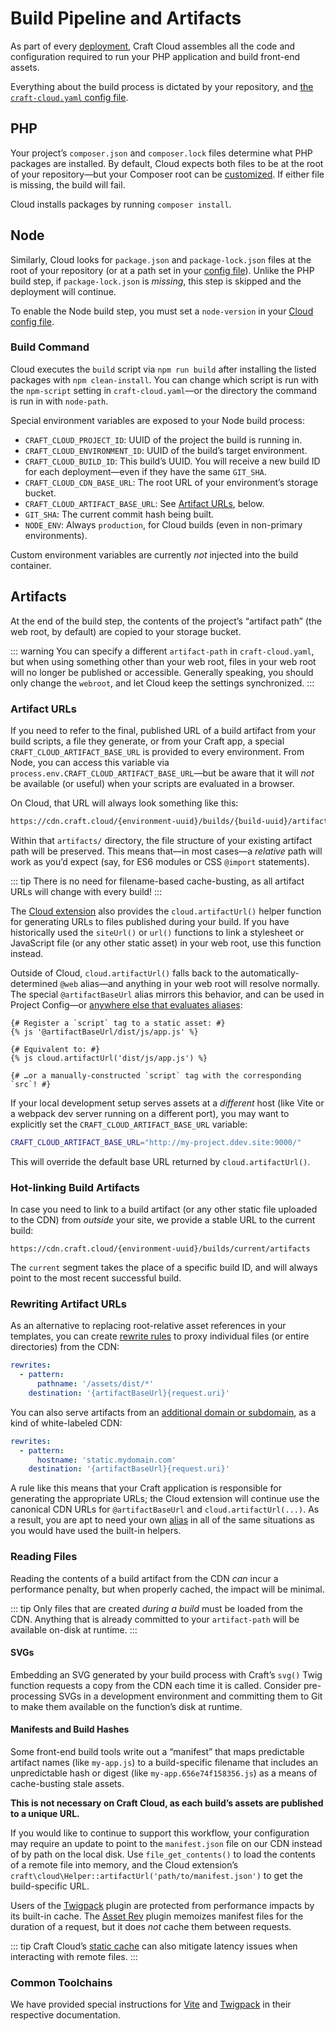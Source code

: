 # Build Pipeline and Artifacts

As part of every [deployment](deployment.md), Craft Cloud assembles all the code and configuration required to run your PHP application and build front-end assets.

Everything about the build process is dictated by your repository, and [the `craft-cloud.yaml` config file](config.md).

## PHP

Your project’s `composer.json` and `composer.lock` files determine what PHP packages are installed. By default, Cloud expects both files to be at the root of your repository—but your Composer root can be [customized](config.md#config-schema). If either file is missing, the build will fail.

Cloud installs packages by running `composer install`.

## Node

Similarly, Cloud looks for `package.json` and `package-lock.json` files at the root of your repository (or at a path set in your [config file](config.md#config-schema)). Unlike the PHP build step, if `package-lock.json` is *missing*, this step is skipped and the deployment will continue.

To enable the Node build step, you must set a `node-version` in your [Cloud config file](config.md#config-schema).

### Build Command

Cloud executes the `build` script via `npm run build` after installing the listed packages with `npm clean-install`. You can change which script is run with the `npm-script` setting in `craft-cloud.yaml`—or the directory the command is run in with `node-path`.

Special environment variables are exposed to your Node build process:

- `CRAFT_CLOUD_PROJECT_ID`: UUID of the project the build is running in.
- `CRAFT_CLOUD_ENVIRONMENT_ID`: UUID of the build’s target environment.
- `CRAFT_CLOUD_BUILD_ID`: This build’s UUID. You will receive a new build ID for each deployment—even if they have the same `GIT_SHA`.
- `CRAFT_CLOUD_CDN_BASE_URL`: The root URL of your environment’s storage bucket.
- `CRAFT_CLOUD_ARTIFACT_BASE_URL`: See [Artifact URLs](#artifact-uRLs), below.
- `GIT_SHA`: The current commit hash being built.
- `NODE_ENV`: Always `production`, for Cloud builds (even in non-primary environments).

Custom environment variables are currently _not_ injected into the build container.

## Artifacts

At the end of the build step, the contents of the project’s “artifact path” (the web root, by default) are copied to your storage bucket.

::: warning
You can specify a different `artifact-path` in `craft-cloud.yaml`, but when using something other than your web root, files in your web root will no longer be published or accessible. Generally speaking, you should only change the `webroot`, and let Cloud keep the settings synchronized.
:::

### Artifact URLs

If you need to refer to the final, published URL of a build artifact from your build scripts, a file they generate, or from your Craft app, a special `CRAFT_CLOUD_ARTIFACT_BASE_URL` is provided to every environment. From Node, you can access this variable via `process.env.CRAFT_CLOUD_ARTIFACT_BASE_URL`—but be aware that it will _not_ be available (or useful) when your scripts are evaluated in a browser.

On Cloud, that URL will always look something like this:

```txt
https://cdn.craft.cloud/{environment-uuid}/builds/{build-uuid}/artifacts
```

Within that `artifacts/` directory, the file structure of your existing artifact path will be preserved. This means that—in most cases—a _relative_ path will work as you’d expect (say, for ES6 modules or CSS `@import` statements).

::: tip
There is no need for filename-based cache-busting, as all artifact URLs will change with every build!
:::

The [Cloud extension](extension.md) also provides the `cloud.artifactUrl()` helper function for generating URLs to files published during your build. If you have historically used the `siteUrl()` or `url()` functions to link a stylesheet or JavaScript file (or any other static asset) in your web root, use this function instead.

Outside of Cloud, `cloud.artifactUrl()` falls back to the automatically-determined `@web` alias—and anything in your web root will resolve normally. The special `@artifactBaseUrl` alias mirrors this behavior, and can be used in Project Config—or [anywhere else that evaluates aliases](/5.x/configure.html#control-panel-settings):

```twig
{# Register a `script` tag to a static asset: #}
{% js '@artifactBaseUrl/dist/js/app.js' %}

{# Equivalent to: #}
{% js cloud.artifactUrl('dist/js/app.js') %}

{# …or a manually-constructed `script` tag with the corresponding `src`! #}
```

If your local development setup serves assets at a _different_ host (like Vite or a webpack dev server running on a different port), you may want to explicitly set the `CRAFT_CLOUD_ARTIFACT_BASE_URL` variable:

```sh
CRAFT_CLOUD_ARTIFACT_BASE_URL="http://my-project.ddev.site:9000/"
```

This will override the default base URL returned by `cloud.artifactUrl()`.

### Hot-linking Build Artifacts

In case you need to link to a build artifact (or any other static file uploaded to the CDN) from _outside_ your site, we provide a stable URL to the current build:

```
https://cdn.craft.cloud/{environment-uuid}/builds/current/artifacts
```

The `current` segment takes the place of a specific build ID, and will always point to the most recent successful build.

### Rewriting Artifact URLs

As an alternative to replacing root-relative asset references in your templates, you can create [rewrite rules](redirects.md) to proxy individual files (or entire directories) from the CDN:

```yml
rewrites:
  - pattern:
      pathname: '/assets/dist/*'
    destination: '{artifactBaseUrl}{request.uri}'
```

You can also serve artifacts from an [additional domain or subdomain](domains.md), as a kind of white-labeled CDN:

```yml
rewrites:
  - pattern:
      hostname: 'static.mydomain.com'
    destination: '{artifactBaseUrl}{request.uri}'
```

A rule like this means that your Craft application is responsible for generating the appropriate URLs; the Cloud extension will continue use the canonical CDN URLs for `@artifactBaseUrl` and `cloud.artifactUrl(...)`. As a result, you are apt to need your own [alias](/5.x/configure.html#aliases) in all of the same situations as you would have used the built-in helpers.

### Reading Files

Reading the contents of a build artifact from the CDN _can_ incur a performance penalty, but when properly cached, the impact will be minimal.

::: tip
Only files that are created _during a build_ must be loaded from the CDN. Anything that is already committed to your `artifact-path` will be available on-disk at runtime.
:::

#### SVGs

Embedding an SVG generated by your build process with Craft’s `svg()` Twig function requests a copy from the CDN each time it is called. Consider pre-processing SVGs in a development environment and committing them to Git to make them available on the function’s disk at runtime.

#### Manifests and Build Hashes

Some front-end build tools write out a “manifest” that maps predictable artifact names (like `my-app.js`) to a build-specific filename that includes an unpredictable hash or digest (like `my-app.656e74f158356.js`) as a means of cache-busting stale assets.

**This is not necessary on Craft Cloud, as each build’s assets are published to a unique URL.**

If you would like to continue to support this workflow, your configuration may require an update to point to the `manifest.json` file on our CDN instead of by path on the local disk. Use `file_get_contents()` to load the contents of a remote file into memory, and the Cloud extension’s `craft\cloud\Helper::artifactUrl('path/to/manifest.json')` to get the build-specific URL.

Users of the [Twigpack](https://plugins.craftcms.com/twigpack?craft5) plugin are protected from performance impacts by its built-in cache. The [Asset Rev](https://plugins.craftcms.com/assetrev?craft5) plugin memoizes manifest files for the duration of a request, but it does _not_ cache them between requests.

::: tip
Craft Cloud’s [static cache](caching.md) can also mitigate latency issues when interacting with remote files.
:::

### Common Toolchains

We have provided special instructions for [Vite](https://nystudio107.com/docs/vite/#craft-cloud) and [Twigpack](https://nystudio107.com/docs/twigpack/#craft-cloud) in their respective documentation.
